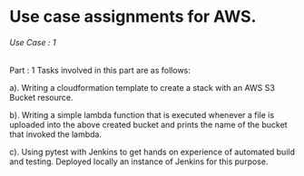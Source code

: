 
# Use case assignments for AWS.

###### Use Case : 1
Part : 1
Tasks involved in this part are as follows:

a). Writing a cloudformation template to create a stack with an AWS S3 Bucket resource.

b). Writing a simple lambda function that is executed whenever a file is uploaded into the above created bucket and prints the name of the bucket that invoked the lambda.

c). Using pytest with Jenkins to get hands on experience of automated build and testing. Deployed locally an instance of Jenkins for this purpose.
